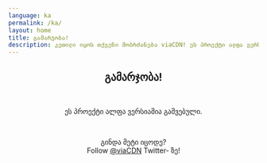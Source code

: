 ```yaml
---
language: ka
permalink: /ka/
layout: home
title: გამარჯობა!
description: კეთილი იყოს თქვენი მობრძანება viaCDN! ეს პროექტი ალფა ვერსიაშია გაშვებული. გინდა მეტი იცოდე?
---
```


<center>
<h2>გამარჯობა!</h2>
<br/>

<p>
ეს პროექტი ალფა ვერსიაშია გაშვებული.
</p>

<br/>

<p>
გინდა მეტი იცოდე?
<br/>
Follow <a href="https://twitter.com/viaCDN" target="_blank" rel="noopener">@viaCDN</a> Twitter- ზე!
</p>

<br/>
</center>
